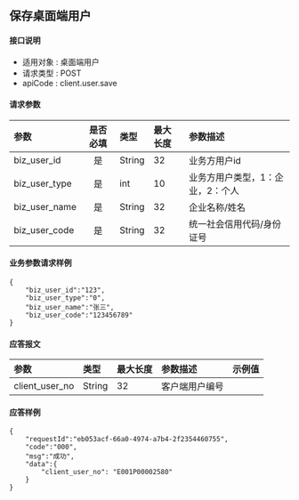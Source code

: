 ## 保存桌面端用户

#### 接口说明

* 适用对象 : 桌面端用户
* 请求类型 : POST
* apiCode : client.user.save

#### 请求参数
| 参数 | 是否必填 | 类型 | 最大长度 | 参数描述 |
|:----|:-------:|:-----|:-------|:--------|
| biz_user_id | 是 | String | 32 | 业务方用户id |
| biz_user_type | 是 | int | 10 | 业务方用户类型，1：企业，2：个人 |
| biz_user_name | 是 | String | 32 | 企业名称/姓名 |
| biz_user_code | 是 | String | 32 | 统一社会信用代码/身份证号 |


#### 业务参数请求样例
```
{
    "biz_user_id":"123",
    "biz_user_type":"0",
    "biz_user_name":"张三",
    "biz_user_code":"123456789"
}
```

#### 应答报文

| 参数 | 类型 | 最大长度 | 参数描述 | 示例值 |
|:----|:----|:--------|:--------|:------|
| client_user_no | String | 32 | 客户端用户编号 |  |


#### 应答样例

```
{
    "requestId":"eb053acf-66a0-4974-a7b4-2f2354460755",
    "code":"000",
    "msg":"成功",
    "data":{
        "client_user_no": "E001P00002580"
    }
}
```